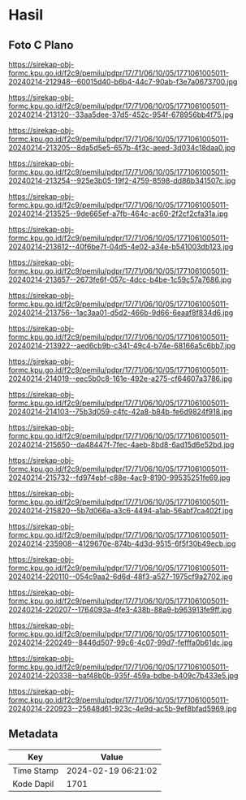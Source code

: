 # Hasil

## Foto C Plano

https://sirekap-obj-formc.kpu.go.id/f2c9/pemilu/pdpr/17/71/06/10/05/1771061005011-20240214-212948--60015d40-b6b4-44c7-90ab-f3e7a0673700.jpg

https://sirekap-obj-formc.kpu.go.id/f2c9/pemilu/pdpr/17/71/06/10/05/1771061005011-20240214-213120--33aa5dee-37d5-452c-954f-678956bb4f75.jpg

https://sirekap-obj-formc.kpu.go.id/f2c9/pemilu/pdpr/17/71/06/10/05/1771061005011-20240214-213205--8da5d5e5-657b-4f3c-aeed-3d034c18daa0.jpg

https://sirekap-obj-formc.kpu.go.id/f2c9/pemilu/pdpr/17/71/06/10/05/1771061005011-20240214-213254--925e3b05-19f2-4759-8598-dd86b341507c.jpg

https://sirekap-obj-formc.kpu.go.id/f2c9/pemilu/pdpr/17/71/06/10/05/1771061005011-20240214-213525--9de665ef-a7fb-464c-ac60-2f2cf2cfa31a.jpg

https://sirekap-obj-formc.kpu.go.id/f2c9/pemilu/pdpr/17/71/06/10/05/1771061005011-20240214-213612--40f6be7f-04d5-4e02-a34e-b541003db123.jpg

https://sirekap-obj-formc.kpu.go.id/f2c9/pemilu/pdpr/17/71/06/10/05/1771061005011-20240214-213657--2673fe6f-057c-4dcc-b4be-1c59c57a7686.jpg

https://sirekap-obj-formc.kpu.go.id/f2c9/pemilu/pdpr/17/71/06/10/05/1771061005011-20240214-213756--1ac3aa01-d5d2-466b-9d66-6eaaf8f834d6.jpg

https://sirekap-obj-formc.kpu.go.id/f2c9/pemilu/pdpr/17/71/06/10/05/1771061005011-20240214-213922--aed6cb9b-c341-49c4-b74e-68166a5c6bb7.jpg

https://sirekap-obj-formc.kpu.go.id/f2c9/pemilu/pdpr/17/71/06/10/05/1771061005011-20240214-214019--eec5b0c8-161e-492e-a275-cf64607a3786.jpg

https://sirekap-obj-formc.kpu.go.id/f2c9/pemilu/pdpr/17/71/06/10/05/1771061005011-20240214-214103--75b3d059-c4fc-42a8-b84b-fe6d9824f918.jpg

https://sirekap-obj-formc.kpu.go.id/f2c9/pemilu/pdpr/17/71/06/10/05/1771061005011-20240214-215650--da48447f-7fec-4aeb-8bd8-6ad15d6e52bd.jpg

https://sirekap-obj-formc.kpu.go.id/f2c9/pemilu/pdpr/17/71/06/10/05/1771061005011-20240214-215732--fd974ebf-c88e-4ac9-8190-99535251fe69.jpg

https://sirekap-obj-formc.kpu.go.id/f2c9/pemilu/pdpr/17/71/06/10/05/1771061005011-20240214-215820--5b7d066a-a3c6-4494-a1ab-56abf7ca402f.jpg

https://sirekap-obj-formc.kpu.go.id/f2c9/pemilu/pdpr/17/71/06/10/05/1771061005011-20240214-235908--4129670e-874b-4d3d-9515-6f5f30b49ecb.jpg

https://sirekap-obj-formc.kpu.go.id/f2c9/pemilu/pdpr/17/71/06/10/05/1771061005011-20240214-220110--054c9aa2-6d6d-48f3-a527-1975cf9a2702.jpg

https://sirekap-obj-formc.kpu.go.id/f2c9/pemilu/pdpr/17/71/06/10/05/1771061005011-20240214-220207--1764093a-4fe3-438b-88a9-b963913fe9ff.jpg

https://sirekap-obj-formc.kpu.go.id/f2c9/pemilu/pdpr/17/71/06/10/05/1771061005011-20240214-220249--8446d507-99c6-4c07-99d7-fefffa0b61dc.jpg

https://sirekap-obj-formc.kpu.go.id/f2c9/pemilu/pdpr/17/71/06/10/05/1771061005011-20240214-220338--baf48b0b-935f-459a-bdbe-b409c7b433e5.jpg

https://sirekap-obj-formc.kpu.go.id/f2c9/pemilu/pdpr/17/71/06/10/05/1771061005011-20240214-220923--25648d61-923c-4e9d-ac5b-9ef8bfad5969.jpg


## Metadata

| Key        | Value               |
| ---------- | ------------------- |
| Time Stamp | 2024-02-19 06:21:02 |
| Kode Dapil | 1701                |



